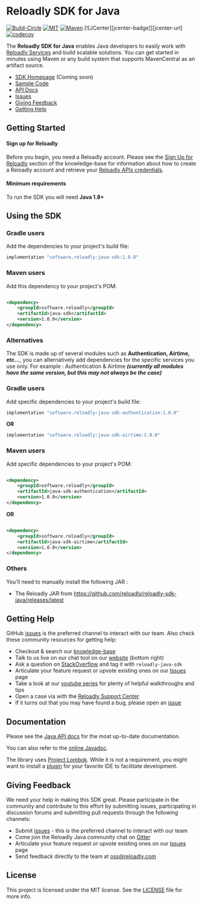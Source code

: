 # Reloadly SDK for Java

[![Build-Circle][circle-ci-badge]][circle-ci-url]
[![MIT][mit-badge]][mit-url]
[![Maven][maven-badge]][maven-url]
[![JCenter][jcenter-badge]][jcenter-url]
[![codecov][codecov-badge]][codecov-url]

The **Reloadly SDK for Java** enables Java developers to easily work with [Reloadly Services][reloadly-main-site]
and build scalable solutions. You can get started in minutes using Maven or any build system that supports MavenCentral
as an artifact source.

* [SDK Homepage][sdk-website] (Coming soon)
* [Sample Code][sample-code]
* [API Docs][docs-api]
* [Issues][sdk-issues]
* [Giving Feedback](#giving-feedback)
* [Getting Help](#getting-help)

## Getting Started

#### Sign up for Reloadly ####

Before you begin, you need a Reloadly account. Please see the [Sign Up for Reloadly][reloadly-signup-help] section of
the knowledge-base for information about how to create a Reloadly account and retrieve
your [Reloadly APIs credentials][api-credentials-help].

#### Minimum requirements ####

To run the SDK you will need **Java 1.8+**

## Using the SDK

### Gradle users

Add the dependencies to your project's build file:

```groovy
implementation "software.reloadly:java-sdk:1.0.0"
```

### Maven users

Add this dependency to your project's POM:

```xml

<dependency>
    <groupId>software.reloadly</groupId>
    <artifactId>java-sdk</artifactId>
    <version>1.0.0</version>
</dependency>
```

### Alternatives

The SDK is made up of several modules such as **Authentication, Airtime, etc...**, you can alternatively add
dependencies for the specific services you use only. For example : Authentication & Airtime
***(currently all modules have the same version, but this may not always be the case)***

### Gradle users

Add specific dependencies to your project's build file:

```groovy
implementation "software.reloadly:java-sdk-authentication:1.0.0"
```

**OR**

```groovy
implementation "software.reloadly:java-sdk-airtime:1.0.0"
```

### Maven users

Add specific dependencies to your project's POM:

```xml

<dependency>
    <groupId>software.reloadly</groupId>
    <artifactId>java-sdk-authentication</artifactId>
    <version>1.0.0</version>
</dependency>
```

**OR**

```xml

<dependency>
    <groupId>software.reloadly</groupId>
    <artifactId>java-sdk-airtime</artifactId>
    <version>1.0.0</version>
</dependency>
```

### Others

You'll need to manually install the following JAR :

- The Reloadly JAR from <https://github.com/reloadly/reloadly-sdk-java/releases/latest>

## Getting Help

GitHub [issues][sdk-issues] is the preferred channel to interact with our team. Also check these community resources for
getting help:

* Checkout & search our [knowledge-base][reloadly-knowledge-base]
* Talk to us live on our chat tool on our [website][reloadly-main-site] (bottom right)
* Ask a question on [StackOverflow][stack-overflow] and tag it with `reloadly-java-sdk`
* Articulate your feature request or upvote existing ones on our [Issues][features] page
* Take a look at our [youtube series][youtube-series] for plenty of helpful walkthroughs and tips
* Open a case via with the [Reloadly Support Center][support-center]
* If it turns out that you may have found a bug, please open an [issue][sdk-issues]

## Documentation

Please see the [Java API docs][api-docs] for the most up-to-date documentation.

You can also refer to the [online Javadoc][javadoc].

The library uses [Project Lombok][lombok]. While it is not a requirement, you might want to install
a [plugin][lombok-plugins] for your favorite IDE to facilitate development.

## Giving Feedback

We need your help in making this SDK great. Please participate in the community and contribute to this effort by
submitting issues, participating in discussion forums and submitting pull requests through the following channels:

* Submit [issues][sdk-issues] - this is the preferred channel to interact with our team
* Come join the Reloadly Java community chat on [Gitter][gitter]
* Articulate your feature request or upvote existing ones on our [Issues][features] page
* Send feedback directly to the team at oss@reloadly.com

## License

This project is licensed under the MIT license. See the [LICENSE](LICENSE) file for more info.

[reloadly-main-site]: https://www.reloadly.com/

[sdk-website]: https://sdk.reloadly.com/java

[reloadly-signup-help]: https://faq.reloadly.com/en/articles/2307724-how-do-i-register-for-my-free-account

[api-credentials-help]: https://faq.reloadly.com/en/articles/3519543-locating-your-api-credentials

[sdk-issues]: https://github.com/reloadly/reloadly-sdk-java/issues

[sdk-license]: http://www.reloadly.com/software/apache2.0/

[gitter]: https://gitter.im/reloadly/reloadly-sdk-java

[sample-code]: https://github.com/reloadly/reloadly-sdk-java/blob/master/SAMPLE-CODE.md

[docs-api]: https://developers.reloadly.com

[features]: https://github.com/reloadly/reloadly-sdk-java/issues?q=is%3Aopen+is%3Aissue+label%3A%22feature-request%22

[api-docs]: https://developers.reloadly.com

[javadoc]: https://reloadly.dev/reloadly-java

[lombok]: https://projectlombok.org

[lombok-plugins]: https://projectlombok.org/setup/overview

[mit-badge]: http://img.shields.io/:license-mit-blue.svg?style=flat

[mit-url]: https://github.com/reloadly/reloadly-sdk-java/raw/master/LICENSE

[maven-badge]: https://img.shields.io/maven-central/v/software.reloadly/reloadly-java/reloadly.svg 

[maven-url]: http://search.maven.org/#search%7Cga%7C1%7Cg%3A%22com.reloadly%22%20AND%20a%3A%22reloadly%22

[circle-ci-badge]: https://img.shields.io/circleci/project/github/reloadly/reloadly-java.svg?style=flat

[circle-ci-url]: https://circleci.com/gh/reloadly/reloadly-java/tree/master

[codecov-badge]: https://codecov.io/gh/reloadly/reloadly-java/branch/master/graph/badge.svg

[codecov-url]: https://codecov.io/gh/reloadly/reloadly-java

[youtube-series]: https://www.youtube.com/watch?v=TbXC4Ic8x30&t=141s&ab_channel=Reloadly

[reloadly-knowledge-base]: https://faq.reloadly.com

[stack-overflow]: http://stackoverflow.com/questions/tagged/reloadly-reloadly-sdk

[support-center]: https://faq.reloadly.com/en/articles/3423196-contacting-support